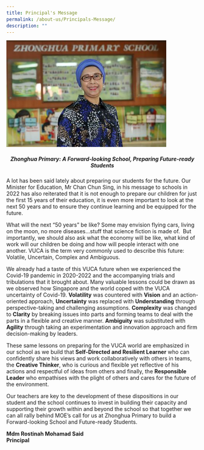 ```yaml
---
title: Principal's Message
permalink: /about-us/Principals-Message/
description: ""
---
```

![](/images/P%20Photo%202022-h280.jpg)

##### <center>Zhonghua Primary: A Forward-looking School, Preparing Future-ready Students</center>

A lot has been said lately about preparing our students for the future. Our Minister for Education, Mr Chan Chun Sing, in his message to schools in 2022 has also reiterated that it is not enough to prepare our children for just the first 15 years of their education, it is even more important to look at the next 50 years and to ensure they continue learning and be equipped for the future.

What will the next “50 years” be like? Some may envision flying cars, living on the moon, no more diseases…stuff that science fiction is made of.&nbsp; But importantly, we should also ask what the economy will be like, what kind of work will our children be doing and how will people interact with one another. VUCA is the term very commonly used to describe this future: Volatile, Uncertain, Complex and Ambiguous.

We already had a taste of this VUCA future when we experienced the Covid-19 pandemic in 2020-2022 and the accompanying trials and tribulations that it brought about. Many valuable lessons could be drawn as we observed how Singapore and the world coped with the VUCA uncertainty of Covid-19. **Volatility** was countered with **Vision** and an action-oriented approach, **Uncertainty** was replaced with **Understanding** through perspective-taking and challenging assumptions. **Complexity** was changed to **Clarity** by breaking issues into parts and forming teams to deal with the parts in a flexible and creative manner. **Ambiguity** was substituted with **Agility** through taking an experimentation and innovation approach and firm decision-making by leaders.

These same lessons on preparing for the VUCA world are emphasized in our school as we build that **Self-Directed and Resilient Learner** who can confidently share his views and work collaboratively with others in teams, the **Creative Thinker**, who is curious and flexible yet reflective of his actions and respectful of ideas from others and finally, the **Responsible Leader** who empathises with the plight of others and cares for the future of the environment.

Our teachers are key to the development of these dispositions in our student and the school continues to invest in building their capacity and supporting their growth within and beyond the school so that together we can all rally behind MOE’s call for us at Zhonghua Primary to build a Forward-looking School and Future-ready Students.

**Mdm Rostinah Mohamad Said**
<br>**Principal**